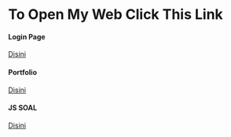 <h1>To Open My Web Click This Link</h1>
<h4>Login Page</h4>
<a href="http://ToKu404.github.io/login/index.html">Disini</a>
<h4>Portfolio</h4>
<a href="http://ToKu404.github.io/portfolio/index.html">Disini</a>
<h4>JS SOAL</h4>
<a href="http://ToKu404.github.io/jsku/index.html">Disini</a>
